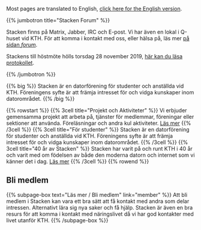 <!--
.. title: Datorföreningen Stacken
.. slug: index
.. description:
-->

<!--
    En lite tydligare länk till den engelska sidan, extra viktigt på mobilen
    där navigationen är gömd.
-->
Most pages are translated to English, [click here for the English version](/en/).

{{% jumbotron title="Stacken Forum" %}}
<p>
    Stacken finns på Matrix, Jabber, IRC och E-post. Vi har även en lokal
    i Q-huset vid KTH. För att komma i kontakt med oss, eller hälsa på,
    läs mer <a href="/forum/">på sidan <em>forum</em></a>.
</p>
<p>
    Stackens till höstmöte hölls torsdag 28 november 2019,
    <a href="/news/2019/hostmote-protokoll/">här kan du läsa protokollet</a>.
</p>
{{% /jumbotron %}}

{{% big %}}
Stacken är en datorförening för studenter och anställda vid KTH.
Föreningens syfte är att främja intresset för och vidga kunskaper
inom datorområdet.
{{% /big %}}

{{% rowstart %}}
    {{% 3cell title="Projekt och Aktiviteter" %}}
        Vi erbjuder gemensamma projekt att arbeta på, tjänster för
        medlemmar, föreningar eller sektioner att använda.
        Föreläsningar och andra kul aktiviteter.
        <a href="/projects/">Läs mer</a>
    {{% /3cell %}}
    {{% 3cell title="För studenter" %}}
        Stacken är en datorförening för studenter och anställda
        vid KTH. Föreningens syfte är att främja intresset för
        och vidga kunskaper inom datorområdet.
    {{% /3cell %}}
    {{% 3cell title="40 år av Stacken" %}}
        Stacken har varit på och runt KTH i 40 år och varit med
        om födelsen av både den moderna datorn och internet som
        vi känner det i dag.
        <a href="/club/history/">Läs mer</a>
    {{% /3cell %}}
{{% rowend %}}

## Bli medlem

{{% subpage-box text="Läs mer / Bli medlem" link="member" %}}
Att bli medlem i Stacken kan vara ett bra sätt att få kontakt
med andra som delar intressen. Alternativt lära sig nya saker
och få hjälp. Stacken är även en bra resurs för att komma i
kontakt med näringslivet då vi har god kontakter med livet
utanför KTH.
{{% /subpage-box %}}
